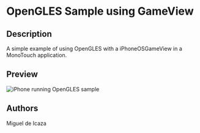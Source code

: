 OpenGLES Sample using GameView
==============================

Description
-----------
A simple example of using OpenGLES with a iPhoneOSGameView in a MonoTouch application.

Preview
-------

![iPhone running OpenGLES sample](http://farm7.static.flickr.com/6136/5999292719_90550e7ed6.jpg)

Authors
-------
Miguel de Icaza

